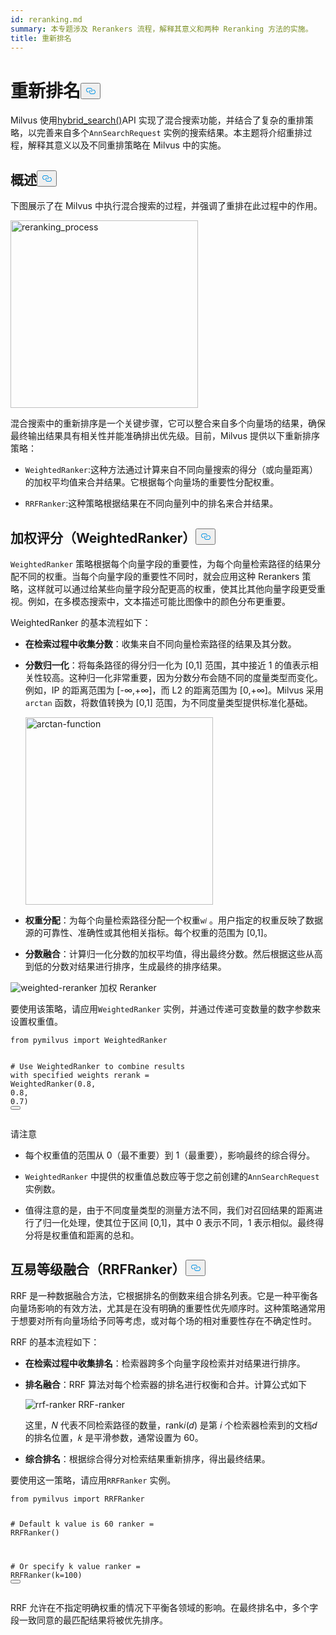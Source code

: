 ```yaml
---
id: reranking.md
summary: 本专题涉及 Rerankers 流程，解释其意义和两种 Reranking 方法的实施。
title: 重新排名
---
```

<h1 id="Reranking" class="common-anchor-header">重新排名<button data-href="#Reranking" class="anchor-icon" translate="no">
      <svg translate="no"
        aria-hidden="true"
        focusable="false"
        height="20"
        version="1.1"
        viewBox="0 0 16 16"
        width="16"
      >
        <path
          fill="#0092E4"
          fill-rule="evenodd"
          d="M4 9h1v1H4c-1.5 0-3-1.69-3-3.5S2.55 3 4 3h4c1.45 0 3 1.69 3 3.5 0 1.41-.91 2.72-2 3.25V8.59c.58-.45 1-1.27 1-2.09C10 5.22 8.98 4 8 4H4c-.98 0-2 1.22-2 2.5S3 9 4 9zm9-3h-1v1h1c1 0 2 1.22 2 2.5S13.98 12 13 12H9c-.98 0-2-1.22-2-2.5 0-.83.42-1.64 1-2.09V6.25c-1.09.53-2 1.84-2 3.25C6 11.31 7.55 13 9 13h4c1.45 0 3-1.69 3-3.5S14.5 6 13 6z"
        ></path>
      </svg>
    </button></h1><p>Milvus 使用<a href="https://milvus.io/api-reference/pymilvus/v2.4.x/ORM/Collection/hybrid_search.md">hybrid_search()</a>API 实现了混合搜索功能，并结合了复杂的重排策略，以完善来自多个<code translate="no">AnnSearchRequest</code> 实例的搜索结果。本主题将介绍重排过程，解释其意义以及不同重排策略在 Milvus 中的实施。</p>
<h2 id="Overview" class="common-anchor-header">概述<button data-href="#Overview" class="anchor-icon" translate="no">
      <svg translate="no"
        aria-hidden="true"
        focusable="false"
        height="20"
        version="1.1"
        viewBox="0 0 16 16"
        width="16"
      >
        <path
          fill="#0092E4"
          fill-rule="evenodd"
          d="M4 9h1v1H4c-1.5 0-3-1.69-3-3.5S2.55 3 4 3h4c1.45 0 3 1.69 3 3.5 0 1.41-.91 2.72-2 3.25V8.59c.58-.45 1-1.27 1-2.09C10 5.22 8.98 4 8 4H4c-.98 0-2 1.22-2 2.5S3 9 4 9zm9-3h-1v1h1c1 0 2 1.22 2 2.5S13.98 12 13 12H9c-.98 0-2-1.22-2-2.5 0-.83.42-1.64 1-2.09V6.25c-1.09.53-2 1.84-2 3.25C6 11.31 7.55 13 9 13h4c1.45 0 3-1.69 3-3.5S14.5 6 13 6z"
        ></path>
      </svg>
    </button></h2><p>下图展示了在 Milvus 中执行混合搜索的过程，并强调了重排在此过程中的作用。</p>
<p><img translate="no" src="/docs/v2.5.x/assets/multi-vector-rerank.png" alt="reranking_process" width="300"/></p>
<p>混合搜索中的重新排序是一个关键步骤，它可以整合来自多个向量场的结果，确保最终输出结果具有相关性并能准确排出优先级。目前，Milvus 提供以下重新排序策略：</p>
<ul>
<li><p><code translate="no">WeightedRanker</code>:这种方法通过计算来自不同向量搜索的得分（或向量距离）的加权平均值来合并结果。它根据每个向量场的重要性分配权重。</p></li>
<li><p><code translate="no">RRFRanker</code>:这种策略根据结果在不同向量列中的排名来合并结果。</p></li>
</ul>
<h2 id="Weighted-Scoring-WeightedRanker" class="common-anchor-header">加权评分（WeightedRanker）<button data-href="#Weighted-Scoring-WeightedRanker" class="anchor-icon" translate="no">
      <svg translate="no"
        aria-hidden="true"
        focusable="false"
        height="20"
        version="1.1"
        viewBox="0 0 16 16"
        width="16"
      >
        <path
          fill="#0092E4"
          fill-rule="evenodd"
          d="M4 9h1v1H4c-1.5 0-3-1.69-3-3.5S2.55 3 4 3h4c1.45 0 3 1.69 3 3.5 0 1.41-.91 2.72-2 3.25V8.59c.58-.45 1-1.27 1-2.09C10 5.22 8.98 4 8 4H4c-.98 0-2 1.22-2 2.5S3 9 4 9zm9-3h-1v1h1c1 0 2 1.22 2 2.5S13.98 12 13 12H9c-.98 0-2-1.22-2-2.5 0-.83.42-1.64 1-2.09V6.25c-1.09.53-2 1.84-2 3.25C6 11.31 7.55 13 9 13h4c1.45 0 3-1.69 3-3.5S14.5 6 13 6z"
        ></path>
      </svg>
    </button></h2><p><code translate="no">WeightedRanker</code> 策略根据每个向量字段的重要性，为每个向量检索路径的结果分配不同的权重。当每个向量字段的重要性不同时，就会应用这种 Rerankers 策略，这样就可以通过给某些向量字段分配更高的权重，使其比其他向量字段更受重视。例如，在多模态搜索中，文本描述可能比图像中的颜色分布更重要。</p>
<p>WeightedRanker 的基本流程如下：</p>
<ul>
<li><p><strong>在检索过程中收集分数</strong>：收集来自不同向量检索路径的结果及其分数。</p></li>
<li><p><strong>分数归一化</strong>：将每条路径的得分归一化为 [0,1] 范围，其中接近 1 的值表示相关性较高。这种归一化非常重要，因为分数分布会随不同的度量类型而变化。例如，IP 的距离范围为 [-∞,+∞]，而 L2 的距离范围为 [0,+∞]。Milvus 采用<code translate="no">arctan</code> 函数，将数值转换为 [0,1] 范围，为不同度量类型提供标准化基础。</p>
<p><img translate="no" src="/docs/v2.5.x/assets/arctan.png" alt="arctan-function" width="300"/></p></li>
<li><p><strong>权重分配</strong>：为每个向量检索路径分配一个权重<code translate="no">w𝑖</code> 。用户指定的权重反映了数据源的可靠性、准确性或其他相关指标。每个权重的范围为 [0,1]。</p></li>
<li><p><strong>分数融合</strong>：计算归一化分数的加权平均值，得出最终分数。然后根据这些从高到低的分数对结果进行排序，生成最终的排序结果。</p></li>
</ul>
<p>
  
   <span class="img-wrapper"> <img translate="no" src="/docs/v2.5.x//assets/weighted-reranker.png" alt="weighted-reranker" class="doc-image" id="weighted-reranker" />
   </span> <span class="img-wrapper"> <span>加权 Reranker</span> </span></p>
<p>要使用该策略，请应用<code translate="no">WeightedRanker</code> 实例，并通过传递可变数量的数字参数来设置权重值。</p>
<pre><code translate="no" class="language-python"><span class="hljs-keyword">from</span> pymilvus <span class="hljs-keyword">import</span> WeightedRanker

<span class="hljs-comment"># Use WeightedRanker to combine results with specified weights</span>
rerank = WeightedRanker(<span class="hljs-number">0.8</span>, <span class="hljs-number">0.8</span>, <span class="hljs-number">0.7</span>) 
<button class="copy-code-btn"></button></code></pre>
<p>请注意</p>
<ul>
<li><p>每个权重值的范围从 0（最不重要）到 1（最重要），影响最终的综合得分。</p></li>
<li><p><code translate="no">WeightedRanker</code> 中提供的权重值总数应等于您之前创建的<code translate="no">AnnSearchRequest</code> 实例数。</p></li>
<li><p>值得注意的是，由于不同度量类型的测量方法不同，我们对召回结果的距离进行了归一化处理，使其位于区间 [0,1]，其中 0 表示不同，1 表示相似。最终得分将是权重值和距离的总和。</p></li>
</ul>
<h2 id="Reciprocal-Rank-Fusion-RRFRanker" class="common-anchor-header">互易等级融合（RRFRanker）<button data-href="#Reciprocal-Rank-Fusion-RRFRanker" class="anchor-icon" translate="no">
      <svg translate="no"
        aria-hidden="true"
        focusable="false"
        height="20"
        version="1.1"
        viewBox="0 0 16 16"
        width="16"
      >
        <path
          fill="#0092E4"
          fill-rule="evenodd"
          d="M4 9h1v1H4c-1.5 0-3-1.69-3-3.5S2.55 3 4 3h4c1.45 0 3 1.69 3 3.5 0 1.41-.91 2.72-2 3.25V8.59c.58-.45 1-1.27 1-2.09C10 5.22 8.98 4 8 4H4c-.98 0-2 1.22-2 2.5S3 9 4 9zm9-3h-1v1h1c1 0 2 1.22 2 2.5S13.98 12 13 12H9c-.98 0-2-1.22-2-2.5 0-.83.42-1.64 1-2.09V6.25c-1.09.53-2 1.84-2 3.25C6 11.31 7.55 13 9 13h4c1.45 0 3-1.69 3-3.5S14.5 6 13 6z"
        ></path>
      </svg>
    </button></h2><p>RRF 是一种数据融合方法，它根据排名的倒数来组合排名列表。它是一种平衡各向量场影响的有效方法，尤其是在没有明确的重要性优先顺序时。这种策略通常用于想要对所有向量场给予同等考虑，或对每个场的相对重要性存在不确定性时。</p>
<p>RRF 的基本流程如下：</p>
<ul>
<li><p><strong>在检索过程中收集排名</strong>：检索器跨多个向量字段检索并对结果进行排序。</p></li>
<li><p><strong>排名融合</strong>：RRF 算法对每个检索器的排名进行权衡和合并。计算公式如下</p>
<p>
  
   <span class="img-wrapper"> <img translate="no" src="/docs/v2.5.x//assets/rrf-ranker.png" alt="rrf-ranker" class="doc-image" id="rrf-ranker" />
   </span> <span class="img-wrapper"> <span>RRF-ranker</span> </span></p>
<p>这里，𝑁 代表不同检索路径的数量，rank𝑖(𝑑) 是第 𝑖 个检索器检索到的文档𝑑 的排名位置，𝑘 是平滑参数，通常设置为 60。</p></li>
<li><p><strong>综合排名</strong>：根据综合得分对检索结果重新排序，得出最终结果。</p></li>
</ul>
<p>要使用这一策略，请应用<code translate="no">RRFRanker</code> 实例。</p>
<pre><code translate="no" class="language-python"><span class="hljs-keyword">from</span> pymilvus <span class="hljs-keyword">import</span> RRFRanker

<span class="hljs-comment"># Default k value is 60</span>
ranker = RRFRanker()

<span class="hljs-comment"># Or specify k value</span>
ranker = RRFRanker(k=<span class="hljs-number">100</span>)
<button class="copy-code-btn"></button></code></pre>
<p>RRF 允许在不指定明确权重的情况下平衡各领域的影响。在最终排名中，多个字段一致同意的最匹配结果将被优先排序。</p>
